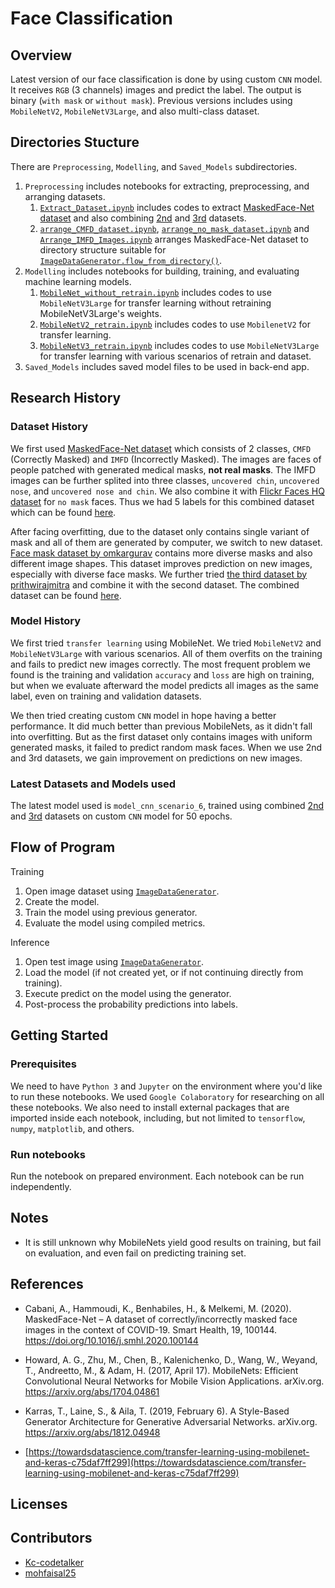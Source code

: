 # Face Classification

## Overview
Latest version of our face classification is done by using custom `CNN` model. It receives `RGB` (3 channels) images and predict the label. The output is binary (`with mask` or `without mask`). Previous versions includes using `MobileNetV2`, `MobileNetV3Large`, and also multi-class dataset.

## Directories Stucture
There are `Preprocessing`, `Modelling`, and `Saved_Models` subdirectories.
1. `Preprocessing` includes notebooks for extracting, preprocessing, and arranging datasets.
    1. [`Extract_Dataset.ipynb`](./Preprocessing/Extract_Dataset.ipynb) includes codes to extract [MaskedFace-Net dataset](https://github.com/cabani/MaskedFace-Net) and also combining [2nd](https://www.kaggle.com/omkargurav/face-mask-dataset) and [3rd](https://www.kaggle.com/prithwirajmitra/covid-face-mask-detection-dataset) datasets.
    1. [`arrange_CMFD_dataset.ipynb`](./Preprocessing/arrange_CMFD_dataset.ipynb),
    [`arrange_no_mask_dataset.ipynb`](./Preprocessing/arrange_no_mask_dataset.ipynb) and
    [`Arrange_IMFD_Images.ipynb`](./Preprocessing/Arrange_IMFD_Images.ipynb)
    arranges MaskedFace-Net dataset to directory structure suitable for [`ImageDataGenerator.flow_from_directory()`](https://www.tensorflow.org/api_docs/python/tf/keras/preprocessing/image/ImageDataGenerator#flow_from_directory).
1. `Modelling` includes notebooks for building, training, and evaluating machine learning models.
    1. [`MobileNet_without_retrain.ipynb`](./Modelling/MobileNet_without_retrain.ipynb) includes codes to use `MobileNetV3Large` for transfer learning without retraining MobileNetV3Large's weights.
    1. [`MobileNetV2_retrain.ipynb`](./Modelling/MobileNetV2_retrain.ipynb) includes codes to use `MobilenetV2` for transfer learning.
    1. [`MobileNetV3_retrain.ipynb`](./Modelling/MobileNetV3_retrain.ipynb) includes codes to use `MobileNetV3Large` for transfer learning with various scenarios of retrain and dataset.
1. `Saved_Models` includes saved model files to be used in back-end app.

## Research History
### Dataset History
We first used [MaskedFace-Net dataset](https://github.com/cabani/MaskedFace-Net) which consists of 2 classes, `CMFD` (Correctly Masked) and `IMFD` (Incorrectly Masked). The images are faces of people patched with generated medical masks, __not real masks__. The IMFD images can be further splited into three classes, `uncovered chin`, `uncovered nose`, and `uncovered nose and chin`. We also combine it with [Flickr Faces HQ dataset](https://github.com/NVlabs/ffhq-dataset) for `no mask` faces. Thus we had 5 labels for this combined dataset which can be found [here](https://drive.google.com/drive/folders/1e6dsErnWnZ-ZMsk5HqGw6PUS-YgaUZXZ?usp=sharing).

After facing overfitting, due to the dataset only contains single variant of mask and all of them are generated by computer, we switch to new dataset. [Face mask dataset by omkargurav](https://www.kaggle.com/omkargurav/face-mask-dataset) contains more diverse masks and also different image shapes. This dataset improves prediction on new images, especially with diverse face masks. We further tried [the third dataset by prithwirajmitra](https://www.kaggle.com/prithwirajmitra/covid-face-mask-detection-dataset) and combine it with the second dataset. The combined dataset can be found [here](https://drive.google.com/drive/folders/1NvGlWbR7O0nZnI1CJXWcHZ3b_P3YExXj?usp=sharing).

### Model History
We first tried `transfer learning` using MobileNet. We tried `MobileNetV2` and `MobileNetV3Large` with various scenarios. All of them overfits on the training and fails to predict new images correctly. The most frequent problem we found is the training and validation `accuracy` and `loss` are high on training, but when we evaluate afterward the model predicts all images as the same label, even on training and validation datasets.

We then tried creating custom `CNN` model in hope having a better performance. It did much better than previous MobileNets, as it didn't fall into overfitting. But as the first dataset only contains images with uniform generated masks, it failed to predict random mask faces. When we use 2nd and 3rd datasets, we gain improvement on predictions on new images.

### Latest Datasets and Models used
The latest model used is `model_cnn_scenario_6`, trained using combined [2nd](https://www.kaggle.com/omkargurav/face-mask-dataset) and [3rd](https://www.kaggle.com/prithwirajmitra/covid-face-mask-detection-dataset) datasets on custom `CNN` model for 50 epochs.

## Flow of Program
Training
1. Open image dataset using [`ImageDataGenerator`](https://www.tensorflow.org/api_docs/python/tf/keras/preprocessing/image/ImageDataGenerator#flow_from_directory).
1. Create the model.
1. Train the model using previous generator.
1. Evaluate the model using compiled metrics.

Inference
1. Open test image using [`ImageDataGenerator`](https://www.tensorflow.org/api_docs/python/tf/keras/preprocessing/image/ImageDataGenerator#flow_from_directory).
1. Load the model (if not created yet, or if not continuing directly from training).
1. Execute predict on the model using the generator.
1. Post-process the probability predictions into labels.

## Getting Started
### Prerequisites
We need to have `Python 3` and `Jupyter` on the environment where you'd like to run these notebooks. We used `Google Colaboratory` for researching on all these notebooks. We also need to install external packages that are imported inside each notebook, including, but not limited to `tensorflow`, `numpy`, `matplotlib`, and others.

### Run notebooks
Run the notebook on prepared environment. Each notebook can be run independently.

## Notes
- It is still unknown why MobileNets yield good results on training, but fail on evaluation, and even fail on predicting training set.

## References
- Cabani, A., Hammoudi, K., Benhabiles, H., &amp; Melkemi, M. (2020). MaskedFace-Net – A dataset of correctly/incorrectly masked face images in the context of COVID-19. Smart Health, 19, 100144. https://doi.org/10.1016/j.smhl.2020.100144
- Howard, A. G., Zhu, M., Chen, B., Kalenichenko, D., Wang, W., Weyand, T., Andreetto, M., &amp; Adam, H. (2017, April 17). MobileNets: Efficient Convolutional Neural Networks for Mobile Vision Applications. arXiv.org. https://arxiv.org/abs/1704.04861
- Karras, T., Laine, S., &amp; Aila, T. (2019, February 6). A Style-Based Generator Architecture for Generative Adversarial Networks. arXiv.org. https://arxiv.org/abs/1812.04948

- [https://towardsdatascience.com/transfer-learning-using-mobilenet-and-keras-c75daf7ff299](https://towardsdatascience.com/transfer-learning-using-mobilenet-and-keras-c75daf7ff299)

## Licenses

## Contributors
- [Kc-codetalker](https://github.com/Kc-codetalker)
- [mohfaisal25](https://github.com/mohfaisal25)
